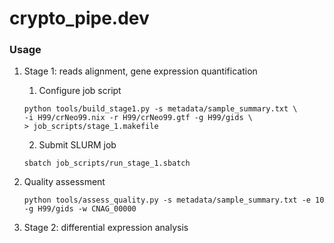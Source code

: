 # crypto_pipe.dev

### Usage
1. Stage 1: reads alignment, gene expression quantification

	1. Configure job script 
	```
	python tools/build_stage1.py -s metadata/sample_summary.txt \
	-i H99/crNeo99.nix -r H99/crNeo99.gtf -g H99/gids \
	> job_scripts/stage_1.makefile 
	```

	2. Submit SLURM job
	```
	sbatch job_scripts/run_stage_1.sbatch
	```

2. Quality assessment

	```
	python tools/assess_quality.py -s metadata/sample_summary.txt -e 10 -g H99/gids -w CNAG_00000
	```

3. Stage 2: differential expression analysis 

